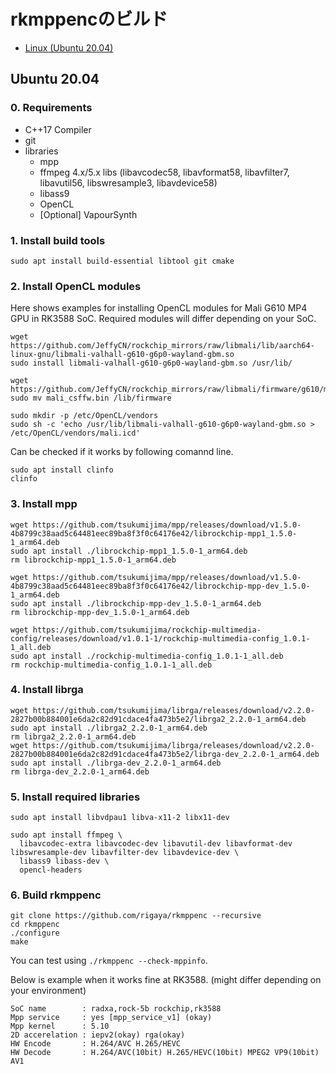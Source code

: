 
# rkmppencのビルド

- [Linux (Ubuntu 20.04)](./Build.en.md#linux-ubuntu-2004)

## Ubuntu 20.04

### 0. Requirements

- C++17 Compiler
- git
- libraries
  - mpp 
  - ffmpeg 4.x/5.x libs (libavcodec58, libavformat58, libavfilter7, libavutil56, libswresample3, libavdevice58)
  - libass9
  - OpenCL
  - [Optional] VapourSynth

### 1. Install build tools

```Shell
sudo apt install build-essential libtool git cmake
```

### 2. Install OpenCL modules

Here shows examples for installing OpenCL modules for Mali G610 MP4 GPU in RK3588 SoC. Required modules will differ depending on your SoC.

```Shell
wget https://github.com/JeffyCN/rockchip_mirrors/raw/libmali/lib/aarch64-linux-gnu/libmali-valhall-g610-g6p0-wayland-gbm.so
sudo install libmali-valhall-g610-g6p0-wayland-gbm.so /usr/lib/

wget https://github.com/JeffyCN/rockchip_mirrors/raw/libmali/firmware/g610/mali_csffw.bin
sudo mv mali_csffw.bin /lib/firmware

sudo mkdir -p /etc/OpenCL/vendors
sudo sh -c 'echo /usr/lib/libmali-valhall-g610-g6p0-wayland-gbm.so > /etc/OpenCL/vendors/mali.icd'
```

Can be checked if it works by following comannd line.

```Shell
sudo apt install clinfo
clinfo
```

### 3. Install mpp

```Shell
wget https://github.com/tsukumijima/mpp/releases/download/v1.5.0-4b8799c38aad5c64481eec89ba8f3f0c64176e42/librockchip-mpp1_1.5.0-1_arm64.deb
sudo apt install ./librockchip-mpp1_1.5.0-1_arm64.deb
rm librockchip-mpp1_1.5.0-1_arm64.deb

wget https://github.com/tsukumijima/mpp/releases/download/v1.5.0-4b8799c38aad5c64481eec89ba8f3f0c64176e42/librockchip-mpp-dev_1.5.0-1_arm64.deb
sudo apt install ./librockchip-mpp-dev_1.5.0-1_arm64.deb
rm librockchip-mpp-dev_1.5.0-1_arm64.deb

wget https://github.com/tsukumijima/rockchip-multimedia-config/releases/download/v1.0.1-1/rockchip-multimedia-config_1.0.1-1_all.deb
sudo apt install ./rockchip-multimedia-config_1.0.1-1_all.deb
rm rockchip-multimedia-config_1.0.1-1_all.deb
```

### 4. Install librga
```Shell
wget https://github.com/tsukumijima/librga/releases/download/v2.2.0-2827b00b884001e6da2c82d91cdace4fa473b5e2/librga2_2.2.0-1_arm64.deb
sudo apt install ./librga2_2.2.0-1_arm64.deb
rm librga2_2.2.0-1_arm64.deb
wget https://github.com/tsukumijima/librga/releases/download/v2.2.0-2827b00b884001e6da2c82d91cdace4fa473b5e2/librga-dev_2.2.0-1_arm64.deb
sudo apt install ./librga-dev_2.2.0-1_arm64.deb
rm librga-dev_2.2.0-1_arm64.deb
```

### 5. Install required libraries

```Shell
sudo apt install libvdpau1 libva-x11-2 libx11-dev

sudo apt install ffmpeg \
  libavcodec-extra libavcodec-dev libavutil-dev libavformat-dev libswresample-dev libavfilter-dev libavdevice-dev \
  libass9 libass-dev \
  opencl-headers
```

### 6. Build rkmppenc
```Shell
git clone https://github.com/rigaya/rkmppenc --recursive
cd rkmppenc
./configure
make
```

You can test using ```./rkmppenc --check-mppinfo```.

Below is example when it works fine at RK3588. (might differ depending on your environment)

```Shell
SoC name        : radxa,rock-5b rockchip,rk3588
Mpp service     : yes [mpp_service_v1] (okay)
Mpp kernel      : 5.10
2D accerelation : iepv2(okay) rga(okay)
HW Encode       : H.264/AVC H.265/HEVC
HW Decode       : H.264/AVC(10bit) H.265/HEVC(10bit) MPEG2 VP9(10bit) AV1
```